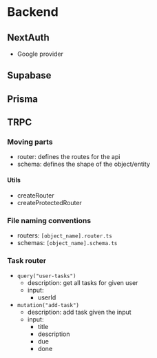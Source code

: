 # Backend

## NextAuth

- Google provider

## Supabase

## Prisma

## TRPC

### Moving parts

- router: defines the routes for the api
- schema: defines the shape of the object/entity

#### Utils

- createRouter
- createProtectedRouter

### File naming conventions

- routers: `[object_name].router.ts`
- schemas: `[object_name].schema.ts`

### Task router

- `query("user-tasks")`
  - description: get all tasks for given user
  - input: 
    - userId
- `mutation("add-task")`
  - description: add task given the input
  - input:
    - title
    - description
    - due
    - done
